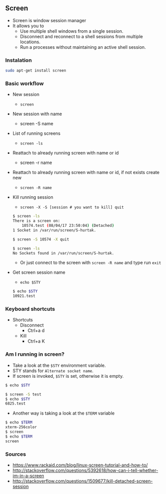 ## Screen

- Screen is window session manager
- It allows you to
    - Use multiple shell windows from a single session.
    - Disconnect and reconnect to a shell sessions from multiple locations.
    - Run a processes without maintaining an active shell session.

### Instalation

```bash
sudo apt-get install screen
```

### Basic workflow

- New session
    - `screen`
- New session with name
    - screen -S name
- List of running screens
    - `screen -ls`
- Reattach to already running screen with name or id
    - screen -r name
- Reattach to already running screen with name or id, if not exists create new
    - `screen -R name`
- Kill running session
    - `screen -X -S [session # you want to kill] quit`
    ```bash
    $ screen -ls
    There is a screen on:
        10574.test (08/04/17 23:50:04) (Detached)
    1 Socket in /var/run/screen/S-hurtak.

    $ screen -S 10574 -X quit

    $ screen -ls
    No Sockets found in /var/run/screen/S-hurtak.
    ```
    - Or just connect to the screen with `screen -R name` and type run `exit`


- Get screen session name
    - `echo $STY`
    ```bash
    $ echo $STY
    10921.test
    ```

### Keyboard shortcuts

- Shortcuts
    - Disconnect
        - Ctrl+a d
    - Kill
        - Ctrl+a K

### Am I running in screen?

- Take a look at the `$STY` environment variable.
- STY stands for `Alternate socket name`.
- If screen is invoked, `$STY` is set, otherwise it is empty.

```bash
$ echo $STY

$ screen -S test
$ echo $STY
6825.test
```

- Another way is taking a look at the `$TERM` variable

```bash
$ echo $TERM
xterm-256color
$ screen
$ echo $TERM
screen
```

### Sources

- https://www.rackaid.com/blog/linux-screen-tutorial-and-how-to/
- http://stackoverflow.com/questions/5392618/how-can-i-tell-whether-im-in-a-screen
- http://stackoverflow.com/questions/1509677/kill-detached-screen-session
